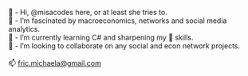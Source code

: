 👋 - Hi, @misacodes here, or at least she tries to.\
👀 - I’m fascinated by macroeconomics, networks and social media analytics.\
🌱 - I’m currently learning C# and sharpening my 🐍 skills.\
🚀 - I’m looking to collaborate on any social and econ network projects.\
\
📫 fric.michaela@gmail.com

<!---
misacodes/misacodes is a ✨ special ✨ repository because its `README.md` (this file) appears on your GitHub profile.
You can click the Preview link to take a look at your changes.
--->
